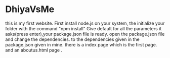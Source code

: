 # DhiyaVsMe
this is my first website.
First install node.js on your system, the initialize your folder with the command "npm install"
Give default for all the parameters it asks(press enter),your package.json file is ready.
open the package.json file and change the dependencies. to the dependencies given in the package.json given in mine.
there is a index page which is the first page. and an aboutus.html page .
